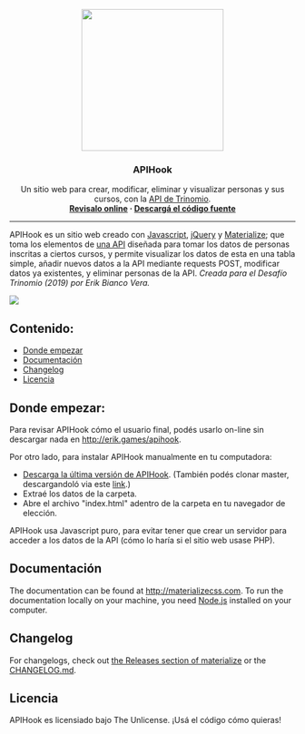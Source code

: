 <p align="center">
  <a href="http://materializecss.com/">
    <img src="https://raw.githubusercontent.com/despediteerik/Trinomio-API/master/img/logo-p.png?token=AIVICLVC2VG6XR2SP3NULWS6AKBLW" width="250">
  </a>
</p>

<h3 align="center">APIHook</h3>

<p align="center">
  Un sitio web para crear, modificar, eliminar y visualizar personas y sus cursos, con la <a href="http://evera.challenge.trinom.io/api/documentation">API de Trinomio</a>.
  <br>
  <strong><a href="http://erik.games/apihook">Revisalo online</a> · <a href="https://github.com/despediteerik/Trinomio-API/releases">Descargá el código fuente</a></strong>
  <br>

***

APIHook es un sitio web creado con [Javascript](https://developer.mozilla.org/es/docs/Web/JavaScript), [jQuery](https://jquery.com/) y [Materialize](https://materializecss.com/); que toma los elementos de [una API](http://evera.challenge.trinom.io/api/documentation) diseñada para tomar los datos de personas inscritas a ciertos cursos, y permite visualizar los datos de esta en una tabla simple, añadir nuevos datos a la API mediante requests POST, modificar datos ya existentes, y eliminar personas de la API. *Creada para el Desafío Trinomio (2019) por Erik Bianco Vera.*

![](https://raw.githubusercontent.com/despediteerik/Trinomio-API/documentacion/img/snapshot.png?token=AIVICLU53OIRMDSHTOEMZDC6AKDXM)

## Contenido:
- [Donde empezar](#dondeempezar)
- [Documentación](#documentacion)
- [Changelog](#changelog)
- [Licencia](#licencia)

## Donde empezar:
Para revisar APIHook cómo el usuario final, podés usarlo on-line sin descargar nada en http://erik.games/apihook.

Por otro lado, para instalar APIHook manualmente en tu computadora:
- [Descarga la última versión de APIHook](https://github.com/despediteerik/Trinomio-API/releases). (También podés clonar master, descargandoló via este [link](https://github.com/despediteerik/Trinomio-API/archive/master.zip).)
- Extraé los datos de la carpeta.
- Abre el archivo "index.html" adentro de la carpeta en tu navegador de elección.

APIHook usa Javascript puro, para evitar tener que crear un servidor para acceder a los datos de la API (cómo lo haría si el sitio web usase PHP).

## Documentación
The documentation can be found at <http://materializecss.com>. To run the documentation locally on your machine, you need [Node.js](https://nodejs.org/en/) installed on your computer.

## Changelog
For changelogs, check out [the Releases section of materialize](https://github.com/Dogfalo/materialize/releases) or the [CHANGELOG.md](CHANGELOG.md).

## Licencia
APIHook es licensiado bajo The Unlicense. ¡Usá el código cómo quieras!
